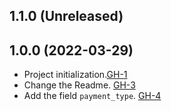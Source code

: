 ## 1.1.0 (Unreleased)

## 1.0.0 (2022-03-29)
- Project initialization.[GH-1](https://github.com/terraform-alicloud-modules/terraform-alicloud-ecp/pull/1)
- Change the Readme. [GH-3](https://github.com/terraform-alicloud-modules/terraform-alicloud-ecp/pull/3)
- Add the field `payment_type`. [GH-4](https://github.com/terraform-alicloud-modules/terraform-alicloud-ecp/pull/4)